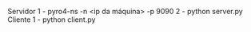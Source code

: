 Servidor
	1 - pyro4-ns -n <ip da máquina> -p 9090
	2 - python server.py
Cliente
	1 - python client.py
